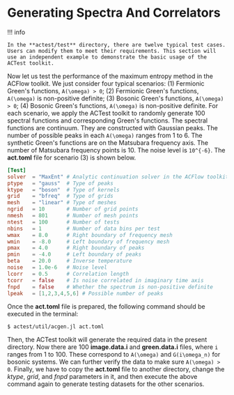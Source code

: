 # Generating Spectra And Correlators

!!! info

    In the **actest/test** directory, there are twelve typical test cases. Users can modify them to meet their requirements. This section will use an independent example to demonstrate the basic usage of the ACTest toolkit.

Now let us test the performance of the maximum entropy method in the ACFlow toolkit. We just consider four typical scenarios: (1) Fermionic Green's functions, ``A(\omega) > 0``; (2) Fermionic Green's functions, ``A(\omega)`` is non-positive definite; (3) Bosonic Green's functions, ``A(\omega) > 0``; (4) Bosonic Green's functions, ``A(\omega)`` is non-positive definite. For each scenario, we apply the ACTest toolkit to randomly generate 100 spectral functions and corresponding Green's functions. The spectral functions are continuum. They are constructed with Gaussian peaks. The number of possible peaks in each ``A(\omega)`` ranges from 1 to 6. The synthetic Green's functions are on the Matsubara frequency axis. The number of Matsubara frequency points is 10. The noise level is ``10^{-6}``. The **act.toml** file for scenario (3) is shown below.
```toml
[Test]
solver  = "MaxEnt" # Analytic continuation solver in the ACFlow toolkit
ptype   = "gauss"  # Type of peaks
ktype   = "boson"  # Type of kernels
grid    = "bfreq"  # Type of grids
mesh    = "linear" # Type of meshes
ngrid   = 10       # Number of grid points
nmesh   = 801      # Number of mesh points
ntest   = 100      # Number of tests
nbins   = 1        # Number of data bins per test
wmax    = 8.0      # Right boundary of frequency mesh
wmin    = -8.0     # Left boundary of frequency mesh
pmax    = 4.0      # Right boundary of peaks
pmin    = -4.0     # Left boundary of peaks
beta    = 20.0     # Inverse temperature
noise   = 1.0e-6   # Noise level
lcorr   = 0.5      # Correlation length
tcorr   = false    # Is noise correlated in imaginary time axis
fnpd    = false    # Whether the spectrum is non-positive definite
lpeak   = [1,2,3,4,5,6] # Possible number of peaks
```
Once the **act.toml** file is prepared, the following command should be executed in the terminal:
```shell
$ actest/util/acgen.jl act.toml
```
Then, the ACTest toolkit will generate the required data in the present directory. Now there are 100 **image.data.i** and **green.data.i** files, where ``i`` ranges from 1 to 100. These correspond to ``A(\omega)`` and ``G(i\omega_n)`` for bosonic systems. We can further verify the data to make sure ``A(\omega) > 0``. Finally, we have to copy the **act.toml** file to another directory, change the *ktype*, *grid*, and *fnpd* parameters in it, and then execute the above command again to generate testing datasets for the other scenarios.

